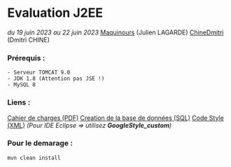 # Evaluation J2EE
*du 19 juin 2023 au 22 juin 2023*
[Maquinours](https://github.com/Maquinours "Maquinours") (Julien LAGARDE)
[ChineDmitri](https://github.com/ChineDmitri "ChineDmitri") (Dmitri CHINE)

### Prérequis :
```
- Serveur TOMCAT 9.0
- JDK 1.8 (Attention pas JSE !)
- MySQL 8
```

### Liens :
[Cahier de charges (PDF)](./docs/Projet_eCommerce.pdf "Cahier de charges")
[Creation de la base de données (SQL)](./docs/create-db.sql")
[Code Style (XML)](./docs/GoogleStyle_custom.xml") *(Pour IDE Eclipse => utilisez **GoogleStyle_custom**)*


### Pour le demarage :
``
mvn clean install
``



